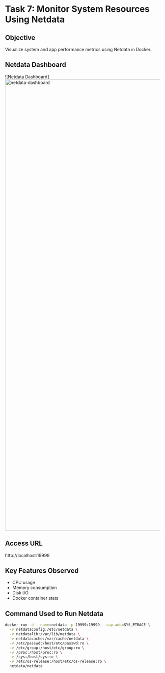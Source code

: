# Task 7: Monitor System Resources Using Netdata

## Objective
Visualize system and app performance metrics using Netdata in Docker.

## Netdata Dashboard
![Netdata Dashboard]
<img width="1470" alt="netdata-dashboard" src="https://github.com/user-attachments/assets/4706ff31-7a21-47a2-9a3f-f67afeb28fff" />

## Access URL
http://localhost:19999

## Key Features Observed
- CPU usage
- Memory consumption
- Disk I/O
- Docker container stats

## Command Used to Run Netdata
```bash
docker run -d --name=netdata -p 19999:19999 --cap-add=SYS_PTRACE \
  -v netdataconfig:/etc/netdata \
  -v netdatalib:/var/lib/netdata \
  -v netdatacache:/var/cache/netdata \
  -v /etc/passwd:/host/etc/passwd:ro \
  -v /etc/group:/host/etc/group:ro \
  -v /proc:/host/proc:ro \
  -v /sys:/host/sys:ro \
  -v /etc/os-release:/host/etc/os-release:ro \
  netdata/netdata



